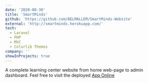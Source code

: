 ```yaml
---
date: '2020-08-30'
title: 'SmartMinds'
github: 'https://github.com/BELMALLEM/SmartMinds-Website'
external: 'http://smartminds.herokuapp.com/'
tech:
  - Laravel
  - PHP
  - MVC
  - Colorlib Themes
company: ''
showInProjects: true
---
```


A complete learning center website from home web-page to admin dashboard. Feel free to visit the deployed [App Online](http://smartminds.herokuapp.com/)
